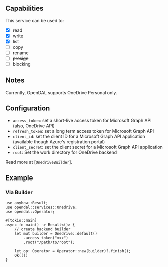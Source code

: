 ## Capabilities

This service can be used to:

- [x] read
- [x] write
- [x] list
- [ ] copy
- [ ] rename
- [ ] ~~presign~~
- [ ] blocking

## Notes

Currently, OpenDAL supports OneDrive Personal only.

## Configuration

- `access_token`: set a short-live access token for Microsoft Graph API (also, OneDrive API)
- `refresh_token`: set a long term access token for Microsoft Graph API
- `client_id`: set the client ID for a Microsoft Graph API application (available though Azure's registration portal)
- `client_secret`: set the client secret for a Microsoft Graph API application
- `root`: Set the work directory for OneDrive backend

Read more at [`OnedriveBuilder`].

## Example

### Via Builder

```rust,no_run
use anyhow::Result;
use opendal::services::Onedrive;
use opendal::Operator;

#[tokio::main]
async fn main() -> Result<()> {
    // create backend builder
    let mut builder = Onedrive::default()
        .access_token("xxx")
        .root("/path/to/root");

    let op: Operator = Operator::new(builder)?.finish();
    Ok(())
}

